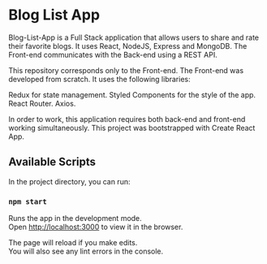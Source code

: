 # Blog List App

Blog-List-App is a Full Stack application that allows users to share and rate their favorite blogs. 
It uses React, NodeJS, Express and MongoDB. 
The Front-end communicates with the Back-end using a REST API.

This repository corresponds only to the Front-end.
The Front-end was developed from scratch. 
It uses the following libraries: 

Redux for state management.
Styled Components for the style of the app.
React Router.
Axios.

In order to work, this application requires both back-end and front-end working simultaneously.
This project was bootstrapped with Create React App.

## Available Scripts

In the project directory, you can run:

### `npm start`

Runs the app in the development mode.\
Open [http://localhost:3000](http://localhost:3000) to view it in the browser.

The page will reload if you make edits.\
You will also see any lint errors in the console.


